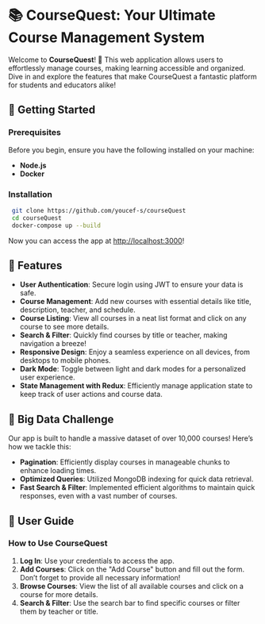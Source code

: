 # 📚 CourseQuest: Your Ultimate Course Management System

Welcome to **CourseQuest**! 🎉 This web application allows users to effortlessly manage courses, making learning accessible and organized. Dive in and explore the features that make CourseQuest a fantastic platform for students and educators alike!

## 🚀 Getting Started

### Prerequisites

Before you begin, ensure you have the following installed on your machine:

- **Node.js**
- **Docker**

### Installation

```bash
 git clone https://github.com/youcef-s/courseQuest
 cd courseQuest
 docker-compose up --build
```

Now you can access the app at [http://localhost:3000](http://localhost:3000)!

## 🌟 Features

- **User Authentication**: Secure login using JWT to ensure your data is safe.
- **Course Management**: Add new courses with essential details like title, description, teacher, and schedule.
- **Course Listing**: View all courses in a neat list format and click on any course to see more details.
- **Search & Filter**: Quickly find courses by title or teacher, making navigation a breeze!
- **Responsive Design**: Enjoy a seamless experience on all devices, from desktops to mobile phones.
- **Dark Mode**: Toggle between light and dark modes for a personalized user experience.
- **State Management with Redux**: Efficiently manage application state to keep track of user actions and course data.

## 💾 Big Data Challenge

Our app is built to handle a massive dataset of over 10,000 courses! Here’s how we tackle this:

- **Pagination**: Efficiently display courses in manageable chunks to enhance loading times.
- **Optimized Queries**: Utilized MongoDB indexing for quick data retrieval.
- **Fast Search & Filter**: Implemented efficient algorithms to maintain quick responses, even with a vast number of courses.

## 📖 User Guide

### How to Use CourseQuest

1. **Log In**: Use your credentials to access the app.
2. **Add Courses**: Click on the "Add Course" button and fill out the form. Don’t forget to provide all necessary information!
3. **Browse Courses**: View the list of all available courses and click on a course for more details.
4. **Search & Filter**: Use the search bar to find specific courses or filter them by teacher or title.
